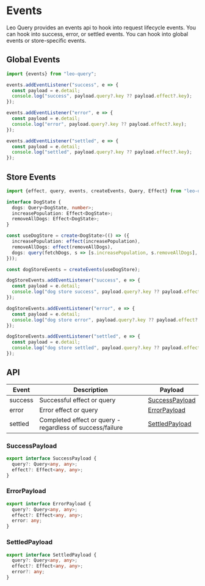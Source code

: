 # Events

Leo Query provides an events api to hook into request lifecycle events. You can hook into success, error, or settled events. You can hook into global events or store-specific events.


## Global Events

```typescript
import {events} from "leo-query";

events.addEventListener("success", e => {
  const payload = e.detail;
  console.log("success", payload.query?.key ?? payload.effect?.key);
});

events.addEventListener("error", e => {
  const payload = e.detail;
  console.log("error", payload.query?.key ?? payload.effect?.key);
});

events.addEventListener("settled", e => {
  const payload = e.detail;
  console.log("settled", payload.query?.key ?? payload.effect?.key);
});
```


## Store Events
```typescript {15-27}
import {effect, query, events, createEvents, Query, Effect} from "leo-query";

interface DogState {
  dogs: Query<DogState, number>;
  increasePopulation: Effect<DogState>;
  removeAllDogs: Effect<DogState>;
}

const useDogStore = create<DogState>(() => ({
  increasePopulation: effect(increasePopulation),
  removeAllDogs: effect(removeAllDogs),
  dogs: query(fetchDogs, s => [s.increasePopulation, s.removeAllDogs], {lazy: false}),
}));

const dogStoreEvents = createEvents(useDogStore);

dogStoreEvents.addEventListener("success", e => {
  const payload = e.detail;
  console.log("dog store success", payload.query?.key ?? payload.effect?.key);
});

dogStoreEvents.addEventListener("error", e => {
  const payload = e.detail;
  console.log("dog store error", payload.query?.key ?? payload.effect?.key);
});

dogStoreEvents.addEventListener("settled", e => {
  const payload = e.detail;
  console.log("dog store settled", payload.query?.key ?? payload.effect?.key);
});
```


## API
|Event|Description|Payload|
|----|----|----|
|success|Successful effect or query|[SuccessPayload](#successpayload)|
|error|Error effect or query|[ErrorPayload](#errorpayload)|
|settled|Completed effect or query - regardless of success/failure|[SettledPayload](#settledpayload)|


### SuccessPayload
```typescript
export interface SuccessPayload {
  query?: Query<any, any>;
  effect?: Effect<any, any>;
}
```

### ErrorPayload
```typescript
export interface ErrorPayload {
  query?: Query<any, any>;
  effect?: Effect<any, any>;
  error: any;
}
```

### SettledPayload
```typescript
export interface SettledPayload {
  query?: Query<any, any>;
  effect?: Effect<any, any>;
  error?: any;
}
```